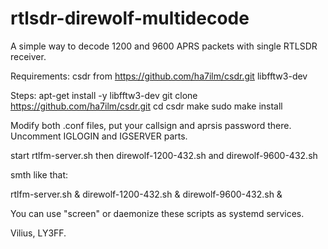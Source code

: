 # rtlsdr-direwolf-multidecode

A simple way to decode 1200 and 9600 APRS packets with single RTLSDR receiver.

Requirements:
 csdr from https://github.com/ha7ilm/csdr.git
 libfftw3-dev

Steps:
 apt-get install -y libfftw3-dev
 git clone https://github.com/ha7ilm/csdr.git
 cd csdr
 make
 sudo make install

Modify both .conf files, put your callsign and aprsis password there. Uncomment IGLOGIN and IGSERVER parts.

start rtlfm-server.sh
then direwolf-1200-432.sh and direwolf-9600-432.sh

smth like that:

rtlfm-server.sh &
direwolf-1200-432.sh &
direwolf-9600-432.sh &

You can use "screen" or daemonize these scripts as systemd services.


Vilius, LY3FF.
